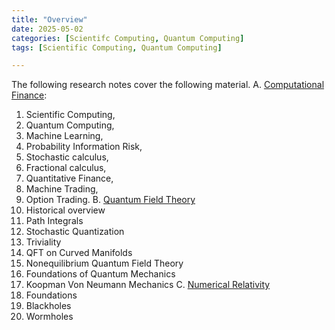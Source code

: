 ```yaml
---
title: "Overview"
date: 2025-05-02
categories: [Scientifc Computing, Quantum Computing]
tags: [Scientific Computing, Quantum Computing]

---
```



The following research notes cover the following material.
A. [Computational Finance](https://en.wikipedia.org/wiki/Computational_finance):
1. Scientific Computing, 
2. Quantum Computing, 
3. Machine Learning,
4. Probability Information Risk, 
5. Stochastic calculus, 
6. Fractional calculus, 
7. Quantitative Finance, 
8. Machine Trading, 
9. Option Trading. 
B. [Quantum Field Theory](https://en.wikipedia.org/wiki/Quantum_field_theory)
1. Historical overview
2. Path Integrals 
3. Stochastic Quantization 
4. Triviality 
5. QFT on Curved Manifolds 
6. Nonequilibrium Quantum Field Theory 
7. Foundations of Quantum Mechanics 
8. Koopman Von Neumann Mechanics 
C. [Numerical Relativity](https://en.wikipedia.org/wiki/General_relativity)
1. Foundations 
2. Blackholes 
3. Wormholes 